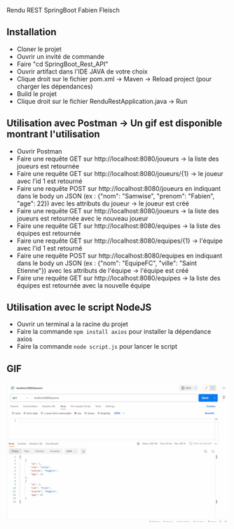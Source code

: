 Rendu REST SpringBoot Fabien Fleisch

## Installation
 - Cloner le projet
 - Ouvrir un invité de commande
 - Faire "cd SpringBoot_Rest_API"
 - Ouvrir artifact dans l'IDE JAVA de votre choix
 - Clique droit sur le fichier pom.xml -> Maven -> Reload project (pour charger les dépendances)
 - Build le projet
 - Clique droit sur le fichier RenduRestApplication.java -> Run

## Utilisation avec Postman -> Un gif est disponible montrant l'utilisation
 - Ouvrir Postman
 - Faire une requête GET sur http://localhost:8080/joueurs -> la liste des joueurs est retournée
 - Faire une requête GET sur http://localhost:8080/joueurs/{1} -> le joueur avec l'id 1 est retourné
 - Faire une requête POST sur http://localhost:8080/joueurs en indiquant dans le body un JSON (ex : {"nom": "Samwise", "prenom": "Fabien", "age": 22}) avec les attributs du joueur -> le joueur est créé
 - Faire une requête GET sur http://localhost:8080/joueurs -> la liste des joueurs est retournée avec le nouveau joueur
 - Faire une requête GET sur http://localhost:8080/equipes -> la liste des équipes est retournée
 - Faire une requête GET sur http://localhost:8080/equipes/{1} -> l'équipe avec l'id 1 est retourné
 - Faire une requête POST sur http://localhost:8080/equipes en indiquant dans le body un JSON (ex : {"nom": "EquipeFC", "ville": "Saint Etienne"}) avec les attributs de l'équipe -> l'équipe est créé
 - Faire une requête GET sur http://localhost:8080/equipes -> la liste des équipes est retournée avec la nouvelle équipe

## Utilisation avec le script NodeJS
 - Ouvrir un terminal a la racine du projet
 - Faire la commande `npm install axios` pour installer la dépendance axios
 - Faire la commande `node script.js` pour lancer le script

## GIF
![](https://github.com/LileFab/SpringBoot_Rest_API/blob/main/utilisation%20_postman.gif)
